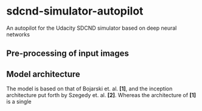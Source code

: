 # sdcnd-simulator-autopilot
An autopilot for the Udacity SDCND simulator based on deep neural networks

## Pre-processing of input images

## Model architecture

The model is based on that of Bojarski et. al. **[1]**, and the inception architecture put forth by Szegedy et. al. **[2]**. Whereas the architecture of **[1]** is a single
